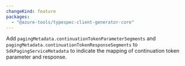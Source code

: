 ```yaml
---
changeKind: feature
packages:
  - "@azure-tools/typespec-client-generator-core"
---
```


Add `pagingMetadata.continuationTokenParameterSegments` and `pagingMetadata.continuationTokenResponseSegments` to `SdkPagingServiceMetadata` to indicate the mapping of continuation token parameter and response.